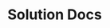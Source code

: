 # Solution Docs

<!-- You can include documentation, additional setup instructions, notes etc. here -->
